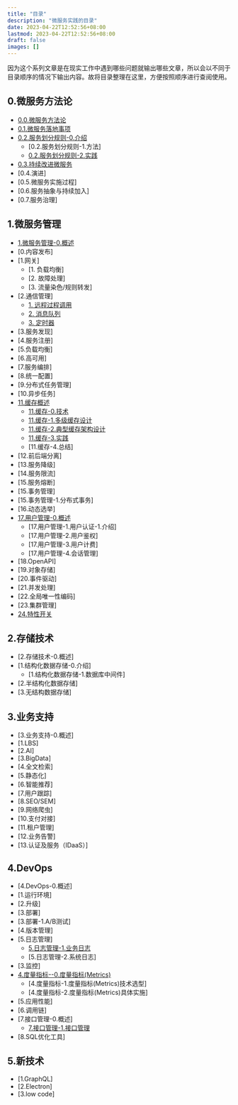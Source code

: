 ```yaml
---
title: "目录"
description: "微服务实践的目录"
date: 2023-04-22T12:52:56+08:00
lastmod: 2023-04-22T12:52:56+08:00
draft: false
images: []
---
```


因为这个系列文章是在现实工作中遇到哪些问题就输出哪些文章，所以会以不同于目录顺序的情况下输出内容。故将目录整理在这里，方便按照顺序进行查阅使用。

## 0.微服务方法论
- [0.0.微服务方法论](https://www.jianshu.com/p/b64fa4234549)
- [0.1.微服务落地事项](https://www.jianshu.com/p/931c7959c3ac)
- [0.2.服务划分规则-0.介绍](https://www.jianshu.com/p/5f00f4b635b1)
    - [0.2.服务划分规则-1.方法]
    - [0.2.服务划分规则-2.实践](https://www.jianshu.com/p/69e276943428)
- [0.3.持续改进微服务](https://www.jianshu.com/p/1aadbd2d3f17)
- [0.4.演进]
- [0.5.微服务实施过程]
- [0.6.服务抽象与持续加入]
- [0.7.服务治理]

## 1.微服务管理
- [1.微服务管理-0.概述]()
- [0.内容发布]
- [1.网关]
    - [1. 负载均衡]
    - [2. 故障处理]
    - [3. 流量染色/规则转发]
- [2.通信管理]
    - [1. 远程过程调用]()
    - [2. 消息队列]()
    - [3. 定时器]()
- [3.服务发现]
- [4.服务注册]
- [5.负载均衡]
- [6.高可用]
- [7.服务编排]
- [8.统一配置]
- [9.分布式任务管理]
- [10.异步任务]
- [11.缓存概述](https://www.jianshu.com/p/57bcef58bac4)
    - [11.缓存-0.技术](https://www.jianshu.com/p/97a1069756b2)
    - [11.缓存-1.多级缓存设计](https://www.jianshu.com/p/834995215afb)
    - [11.缓存-2.典型缓存架构设计](https://www.jianshu.com/p/6a5f8f272cf2)
    - [11.缓存-3.实践](https://www.jianshu.com/p/817b984f8088)
    - [11.缓存-4.总结]
- [12.前后端分离]
- [13.服务降级]
- [14.服务限流]
- [15.服务熔断]
- [15.事务管理]
- [15.事务管理-1.分布式事务]
- [16.动态选举]
- [17.用户管理-0.概述](https://www.jianshu.com/p/b3a6b3248355)
    - [17.用户管理-1.用户认证-1.介绍]
    - [17.用户管理-2.用户鉴权]
    - [17.用户管理-3.用户计费]
    - [17.用户管理-4.会话管理]
- [18.OpenAPI]
- [19.对象存储]
- [20.事件驱动]
- [21.并发处理]
- [22.全局唯一性编码]
- [23.集群管理]
- [24.特性开关](https://www.jianshu.com/p/511bd72d38b3)

## 2.存储技术
- [2.存储技术-0.概述]
- [1.结构化数据存储-0.介绍]
    - [1.结构化数据存储-1.数据库中间件]
- [2.半结构化数据存储]
- [3.无结构数据存储]

## 3.业务支持
- [3.业务支持-0.概述]
- [1.LBS]
- [2.AI]
- [3.BigData]
- [4.全文检索]
- [5.静态化]
- [6.智能推荐]
- [7.用户跟踪]
- [8.SEO/SEM]
- [9.网络爬虫]
- [10.支付对接]
- [11.租户管理]
- [12.业务告警]
- [13.认证及服务（IDaaS）]

## 4.DevOps
- [4.DevOps-0.概述]
- [1.运行环境]
- [2.升级]
- [3.部署]
- [3.部署-1.A/B测试]
- [4.版本管理]
- [5.日志管理]
    - [5.日志管理-1.业务日志](https://www.jianshu.com/p/5077ec40ba97)
    - [5.日志管理-2.系统日志]
- [3.监控]
- [4.度量指标--0.度量指标(Metrics)](https://www.jianshu.com/p/66ea0a5790a1)
    - [4.度量指标-1.度量指标(Metrics)技术选型]
    - [4.度量指标-2.度量指标(Metrics)具体实施]
- [5.应用性能]
- [6.调用链]
- [7.接口管理-0.概述]
    - [7.接口管理-1.接口管理](https://www.jianshu.com/p/466b078188d4)
- [8.SQL优化工具]

## 5.新技术
- [1.GraphQL]
- [2.Electron]
- [3.low code]